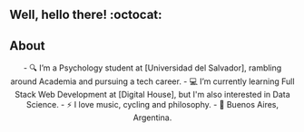 ## Well, hello there! :octocat:

## About

<p align="center">
- 🔍  I’m a Psychology student at [Universidad del Salvador], rambling around Academia and pursuing a tech career. 
- 💻  I’m currently learning Full Stack Web Development at [Digital House], but I'm also interested in Data Science.
- ⚡  I love music, cycling and philosophy. 
- 📍 Buenos Aires, Argentina. 

[digital house]: https://www.digitalhouse.com
[Universidad del Salvador]: http://www.usal.edu.ar/
</p>
